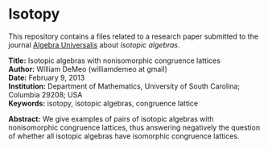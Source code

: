 Isotopy
=======

This repository contains a files related to a research paper submitted to the 
journal [Algebra Universalis](http://link.springer.com/journal/12) about *isotopic algebras*.

**Title:** Isotopic algebras with nonisomorphic congruence lattices  
**Author:** William DeMeo (williamdemeo at gmail)  
**Date:** February 9, 2013  
**Institution:** Department of Mathematics, University of South Carolina; Columbia 29208; USA  
**Keywords:** isotopy, isotopic algebras, congruence lattice  

**Abstract:** We give examples of pairs of isotopic algebras with nonisomorphic congruence
lattices, thus answering negatively the question of whether all isotopic
algebras have isomorphic congruence lattices.

